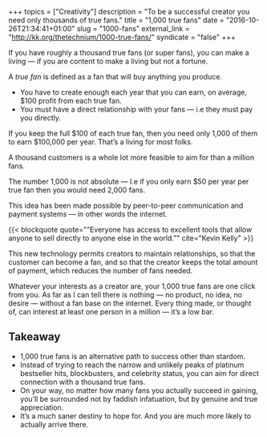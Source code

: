 +++
topics = ["Creativity"]
description = "To be a successful creator you need only thousands of true fans."
title = "1,000 true fans"
date = "2016-10-26T21:34:41+01:00"
slug = "1000-fans"
external_link = "http://kk.org/thetechnium/1000-true-fans/"
syndicate = "false"
+++

If you have roughly a thousand true fans (or  super fans), you can make a living — if you are content to make a living but not a fortune.

A *true fan* is defined as a fan that will buy anything you produce.

- You have to create enough each year that you can earn, on average, $100 profit from each true fan.
- You must have a direct relationship with your fans — i.e they must pay you directly.

If you keep the full $100 of each true fan, then you need only 1,000 of them to earn $100,000 per year. That’s a living for most folks.

A thousand customers is a whole lot more feasible to aim for than a million fans.

The number 1,000 is not absolute — I.e if you only earn $50 per year per true fan then you would need 2,000 fans.

This idea has been made possible by peer-to-peer communication and payment systems — in other words the internet.

{{< blockquote quote="“Everyone has access to excellent tools that allow anyone to sell directly to anyone else in the world.”" cite="Kevin Kelly" >}}

This new technology permits creators to maintain relationships, so that the customer can become a fan, and so that the creator keeps the total amount of payment, which reduces the number of fans needed.

Whatever your interests as a creator are, your 1,000 true fans are one click from you. As far as I can tell there is nothing — no product, no idea, no desire — without a fan base on the internet. Every thing made, or thought of, can interest at least one person in a million — it’s a low bar.

## Takeaway

- 1,000 true fans is an alternative path to success other than stardom.
- Instead of trying to reach the narrow and unlikely peaks of platinum bestseller hits, blockbusters, and celebrity status, you can aim for direct connection with a thousand true fans.
- On your way, no matter how many fans you actually succeed in gaining, you’ll be surrounded not by faddish infatuation, but by genuine and true appreciation.
- It’s a much saner destiny to hope for. And you are much more likely to actually arrive there.
